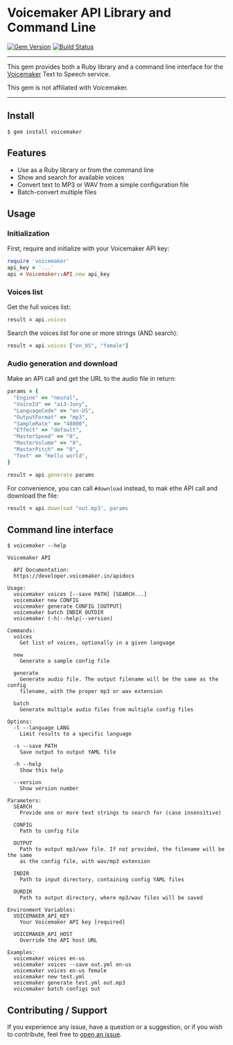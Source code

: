 # Voicemaker API Library and Command Line

[![Gem Version](https://badge.fury.io/rb/voicemaker.svg)](https://badge.fury.io/rb/voicemaker)
[![Build Status](https://github.com/DannyBen/voicemaker/workflows/Test/badge.svg)](https://github.com/DannyBen/voicemaker/actions?query=workflow%3ATest)

---

This gem provides both a Ruby library and a command line interface for the 
[Voicemaker][voicemaker] Text to Speech service.

This gem is not affiliated with Voicemaker.

---


## Install

```
$ gem install voicemaker
```

## Features

- Use as a Ruby library or from the command line
- Show and search for available voices
- Convert text to MP3 or WAV from a simple configuration file
- Batch-convert multiple files


## Usage

### Initialization

First, require and initialize with your Voicemaker API key:

```ruby
require 'voicemaker'
api_key = '...'
api = Voicemaker::API.new api_key
```

### Voices list

Get the full voices list:

```ruby
result = api.voices
```

Search the voices list for one or more strings (AND search):

```ruby
result = api.voices ["en_US", "female"]
```

### Audio generation and download

Make an API call and get the URL to the audio file in return:

```ruby
params = {
  "Engine" => "neural",
  "VoiceId" => "ai3-Jony",
  "LanguageCode" => "en-US",
  "OutputFormat" => "mp3",
  "SampleRate" => "48000",
  "Effect" => "default",
  "MasterSpeed" => "0",
  "MasterVolume" => "0",
  "MasterPitch" => "0",
  "Text" => "Hello world",
}

result = api.generate params
```

For convenience, you can call `#download` instead, to mak ethe API call and
download the file:

```ruby
result = api.download "out.mp3', params
```

## Command line interface

<!-- USAGE -->
```
$ voicemaker --help

Voicemaker API

  API Documentation:
  https://developer.voicemaker.in/apidocs

Usage:
  voicemaker voices [--save PATH] [SEARCH...]
  voicemaker new CONFIG
  voicemaker generate CONFIG [OUTPUT]
  voicemaker batch INDIR OUTDIR
  voicemaker (-h|--help|--version)

Commands:
  voices
    Get list of voices, optionally in a given language

  new
    Generate a sample config file

  generate
    Generate audio file. The output filename will be the same as the config
    filename, with the proper mp3 or wav extension

  batch
    Generate multiple audio files from multiple config files

Options:
  -l --language LANG
    Limit results to a specific language

  -s --save PATH
    Save output to output YAML file

  -h --help
    Show this help

  --version
    Show version number

Parameters:
  SEARCH
    Provide one or more text strings to search for (case insensitive)

  CONFIG
    Path to config file

  OUTPUT
    Path to output mp3/wav file. If not provided, the filename will be the same
    as the config file, with wav/mp3 extension

  INDIR
    Path to input directory, containing config YAML files

  OURDIR
    Path to output directory, where mp3/wav files will be saved

Environment Variables:
  VOICEMAKER_API_KEY
    Your Voicemaker API key [required]

  VOICEMAKER_API_HOST
    Override the API host URL

Examples:
  voicemaker voices en-us
  voicemaker voices --save out.yml en-us
  voicemaker voices en-us female
  voicemaker new test.yml
  voicemaker generate test.yml out.mp3
  voicemaker batch configs out

```
<!-- USAGE -->


## Contributing / Support

If you experience any issue, have a question or a suggestion, or if you wish
to contribute, feel free to [open an issue][issues].



[voicemaker]: https://voicemaker.in/
[issues]: https://github.com/DannyBen/voicemaker/issues
